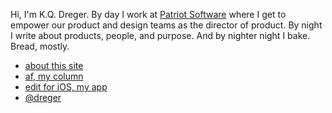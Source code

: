 Hi, I'm K.Q. Dreger. By day I work at [Patriot Software](https://patriotsoftware.com/) where I get to empower our product and design teams as the director of product. By night I write about products, people, and purpose. And by nighter night I bake. Bread, mostly. 

- [about this site](/about-site.html)
- [af, my column](https://audaciousfox.net)
- [edit for iOS, my app](https://audaciousfox.net/projects/edit/)
- [@dreger](https://twitter.com/dreger)


<!-- 
## Essays

<ul>
  {% for post in site.posts %}
    <li>
      <a href="{{ post.url }}">{{ post.title }}</a>
    </li>
  {% endfor %}
</ul>

 -->